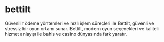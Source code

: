 # bettilt
Güvenilir ödeme yöntemleri ve hızlı işlem süreçleri ile Bettilt, güvenli ve stressiz bir oyun ortamı sunar. Bettilt, modern oyun seçenekleri ve kaliteli hizmet anlayışı ile bahis ve casino dünyasında fark yaratır.
